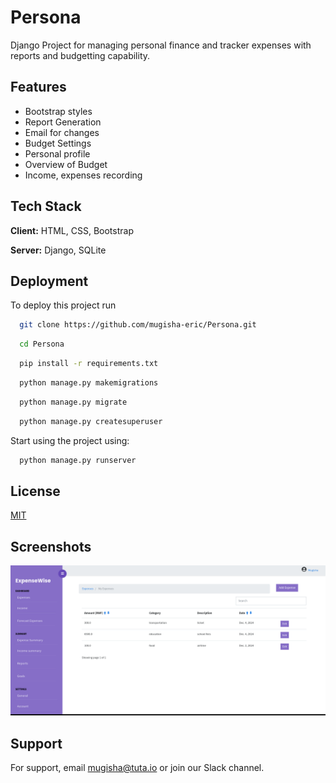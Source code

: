 
# Persona

Django Project for managing personal finance and tracker expenses with reports and budgetting capability.


## Features

- Bootstrap styles
- Report Generation
- Email for changes
- Budget Settings
- Personal profile
- Overview of Budget
- Income, expenses recording


## Tech Stack

**Client:** HTML, CSS, Bootstrap

**Server:** Django, SQLite


## Deployment

To deploy this project run

```bash
  git clone https://github.com/mugisha-eric/Persona.git
```

```bash
  cd Persona
```
```bash
  pip install -r requirements.txt
```
```bash
  python manage.py makemigrations
```
```bash
  python manage.py migrate
```
```bash
  python manage.py createsuperuser
```
Start using the project using:
```bash
  python manage.py runserver
```

## License

[MIT](https://choosealicense.com/licenses/mit/)


## Screenshots

![App Screenshot](https://github.com/mugisha-eric/Persona/blob/main/Screenshot%202024-12-06%209.19.49%20AM.png?raw=true)


## Support

For support, email mugisha@tuta.io or join our Slack channel.

